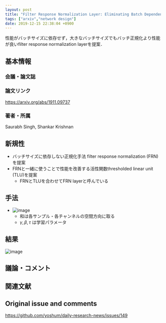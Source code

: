 ```yaml
---
layout: post
title: "Filter Response Normalization Layer: Eliminating Batch Dependence in the Training of Deep Neural Networks"
tags: ["arxiv","network design"]
date: 2019-12-15 22:38:04 +0900
---
```


性能がバッチサイズに依存せず，大きなバッチサイズでもバッチ正規化より性能が良いfilter response normalization layerを提案．

## 基本情報
### 会議・論文誌

### 論文リンク
https://arxiv.org/abs/1911.09737

### 著者・所属
Saurabh Singh, Shankar Krishnan

## 新規性

- バッチサイズに依存しない正規化手法 filter response normalization (FRN)を提案
- FRNと一緒に使うことで性能を改善する活性関数thresholded linear unit (TLU)を提案
  - FRNとTLUを合わせてFRN layerと呼んでいる

## 手法

- ![image](https://user-images.githubusercontent.com/17794644/70863346-a1e04980-1f8a-11ea-85fa-2a27613f39a3.png)
  - 和は各サンプル・各チャンネルの空間方向に取る
  - $\gamma, \beta, \tau$ は学習パラメータ

## 結果
![image](https://user-images.githubusercontent.com/17794644/70862931-e4535780-1f85-11ea-8326-897bc298dbbf.png)

## 議論・コメント

## 関連文献


## Original issue and comments

https://github.com/yoshum/daily-research-news/issues/149
